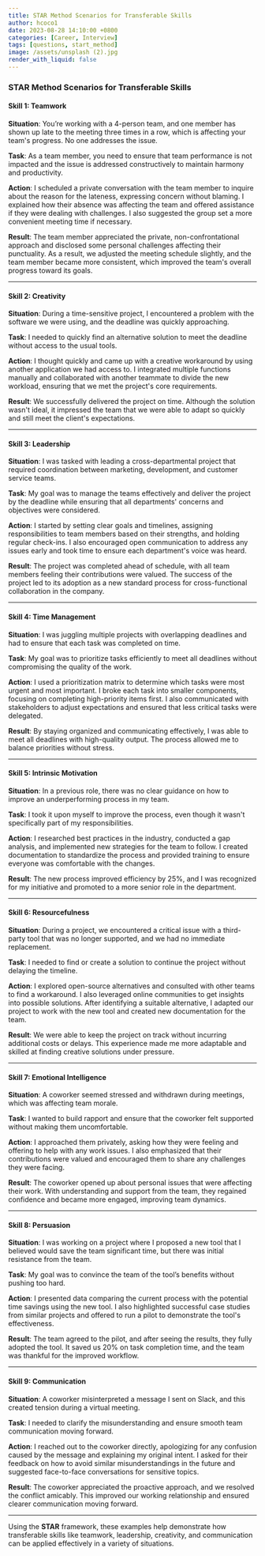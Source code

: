 ```yaml
---
title: STAR Method Scenarios for Transferable Skills
author: hcoco1
date: 2023-08-28 14:10:00 +0800
categories: [Career, Interview]
tags: [questions, start_method]
image: /assets/unsplash (2).jpg
render_with_liquid: false
---
```



### STAR Method Scenarios for Transferable Skills

#### **Skill 1: Teamwork**

**Situation**: You’re working with a 4-person team, and one member has shown up late to the meeting three times in a row, which is affecting your team's progress. No one addresses the issue.

**Task**: As a team member, you need to ensure that team performance is not impacted and the issue is addressed constructively to maintain harmony and productivity.

**Action**: I scheduled a private conversation with the team member to inquire about the reason for the lateness, expressing concern without blaming. I explained how their absence was affecting the team and offered assistance if they were dealing with challenges. I also suggested the group set a more convenient meeting time if necessary.

**Result**: The team member appreciated the private, non-confrontational approach and disclosed some personal challenges affecting their punctuality. As a result, we adjusted the meeting schedule slightly, and the team member became more consistent, which improved the team's overall progress toward its goals.

---

#### **Skill 2: Creativity**

**Situation**: During a time-sensitive project, I encountered a problem with the software we were using, and the deadline was quickly approaching.

**Task**: I needed to quickly find an alternative solution to meet the deadline without access to the usual tools.

**Action**: I thought quickly and came up with a creative workaround by using another application we had access to. I integrated multiple functions manually and collaborated with another teammate to divide the new workload, ensuring that we met the project's core requirements.

**Result**: We successfully delivered the project on time. Although the solution wasn't ideal, it impressed the team that we were able to adapt so quickly and still meet the client's expectations.

---

#### **Skill 3: Leadership**

**Situation**: I was tasked with leading a cross-departmental project that required coordination between marketing, development, and customer service teams.

**Task**: My goal was to manage the teams effectively and deliver the project by the deadline while ensuring that all departments' concerns and objectives were considered.

**Action**: I started by setting clear goals and timelines, assigning responsibilities to team members based on their strengths, and holding regular check-ins. I also encouraged open communication to address any issues early and took time to ensure each department's voice was heard.

**Result**: The project was completed ahead of schedule, with all team members feeling their contributions were valued. The success of the project led to its adoption as a new standard process for cross-functional collaboration in the company.

---

#### **Skill 4: Time Management**

**Situation**: I was juggling multiple projects with overlapping deadlines and had to ensure that each task was completed on time.

**Task**: My goal was to prioritize tasks efficiently to meet all deadlines without compromising the quality of the work.

**Action**: I used a prioritization matrix to determine which tasks were most urgent and most important. I broke each task into smaller components, focusing on completing high-priority items first. I also communicated with stakeholders to adjust expectations and ensured that less critical tasks were delegated.

**Result**: By staying organized and communicating effectively, I was able to meet all deadlines with high-quality output. The process allowed me to balance priorities without stress.

---

#### **Skill 5: Intrinsic Motivation**

**Situation**: In a previous role, there was no clear guidance on how to improve an underperforming process in my team.

**Task**: I took it upon myself to improve the process, even though it wasn't specifically part of my responsibilities.

**Action**: I researched best practices in the industry, conducted a gap analysis, and implemented new strategies for the team to follow. I created documentation to standardize the process and provided training to ensure everyone was comfortable with the changes.

**Result**: The new process improved efficiency by 25%, and I was recognized for my initiative and promoted to a more senior role in the department.

---

#### **Skill 6: Resourcefulness**

**Situation**: During a project, we encountered a critical issue with a third-party tool that was no longer supported, and we had no immediate replacement.

**Task**: I needed to find or create a solution to continue the project without delaying the timeline.

**Action**: I explored open-source alternatives and consulted with other teams to find a workaround. I also leveraged online communities to get insights into possible solutions. After identifying a suitable alternative, I adapted our project to work with the new tool and created new documentation for the team.

**Result**: We were able to keep the project on track without incurring additional costs or delays. This experience made me more adaptable and skilled at finding creative solutions under pressure.

---

#### **Skill 7: Emotional Intelligence**

**Situation**: A coworker seemed stressed and withdrawn during meetings, which was affecting team morale.

**Task**: I wanted to build rapport and ensure that the coworker felt supported without making them uncomfortable.

**Action**: I approached them privately, asking how they were feeling and offering to help with any work issues. I also emphasized that their contributions were valued and encouraged them to share any challenges they were facing.

**Result**: The coworker opened up about personal issues that were affecting their work. With understanding and support from the team, they regained confidence and became more engaged, improving team dynamics.

---

#### **Skill 8: Persuasion**

**Situation**: I was working on a project where I proposed a new tool that I believed would save the team significant time, but there was initial resistance from the team.

**Task**: My goal was to convince the team of the tool’s benefits without pushing too hard.

**Action**: I presented data comparing the current process with the potential time savings using the new tool. I also highlighted successful case studies from similar projects and offered to run a pilot to demonstrate the tool's effectiveness.

**Result**: The team agreed to the pilot, and after seeing the results, they fully adopted the tool. It saved us 20% on task completion time, and the team was thankful for the improved workflow.

---

#### **Skill 9: Communication**

**Situation**: A coworker misinterpreted a message I sent on Slack, and this created tension during a virtual meeting.

**Task**: I needed to clarify the misunderstanding and ensure smooth team communication moving forward.

**Action**: I reached out to the coworker directly, apologizing for any confusion caused by the message and explaining my original intent. I asked for their feedback on how to avoid similar misunderstandings in the future and suggested face-to-face conversations for sensitive topics.

**Result**: The coworker appreciated the proactive approach, and we resolved the conflict amicably. This improved our working relationship and ensured clearer communication moving forward.

---

Using the **STAR** framework, these examples help demonstrate how transferable skills like teamwork, leadership, creativity, and communication can be applied effectively in a variety of situations.

